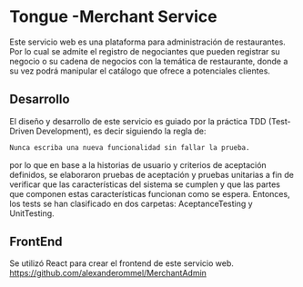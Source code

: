 # Tongue -Merchant Service

Este servicio web es una plataforma para administración de restaurantes. Por lo cual se admite el registro de negociantes que pueden registrar su negocio o su cadena de negocios con la temática de restaurante, donde a su vez podrá manipular el catálogo que ofrece a potenciales clientes. 

## Desarrollo

El diseño y desarrollo de este servicio es guiado por la práctica TDD (Test-Driven Development), es decir siguiendo la regla de:

```bash
Nunca escriba una nueva funcionalidad sin fallar la prueba.
```

por lo que en base a la historias de usuario y criterios de aceptación definidos, se elaboraron pruebas de aceptación y pruebas unitarias a fin de verificar que las características del sistema se cumplen y que las partes que componen estas características funcionan como se espera. Entonces, los tests se han clasificado en dos carpetas: AceptanceTesting y UnitTesting.

## FrontEnd

Se utilizó React para crear el frontend de este servicio web.
https://github.com/alexanderommel/MerchantAdmin
